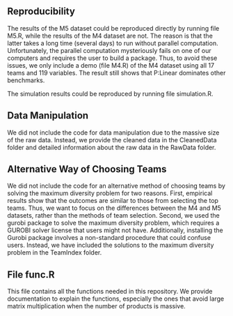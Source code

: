 ## Reproducibility
The results of the M5 dataset could be reproduced directly by running file M5.R, while the results of the M4 dataset are not. The reason is that the latter takes a long time (several days) to run without parallel computation. Unfortunately, the parallel computation mysteriously fails on one of our computers and requires the user to build a package. Thus, to avoid these issues, we only include a demo (file M4.R) of the M4 dataset using all 17 teams and 119 variables. The result still shows that P:Linear dominates other benchmarks.

The simulation results could be reproduced by running file simulation.R.

## Data Manipulation
We did not include the code for data manipulation due to the massive size of the raw data. Instead, we provide the cleaned data in the CleanedData folder and detailed information about the raw data in the RawData folder.

## Alternative Way of Choosing Teams
We did not include the code for an alternative method of choosing teams by solving the maximum diversity problem for two reasons. First, empirical results show that the outcomes are similar to those from selecting the top teams. Thus, we want to focus on the differences between the M4 and M5 datasets, rather than the methods of team selection. Second, we used the gurobi package to solve the maximum diversity problem, which requires a GUROBI solver license that users might not have. Additionally, installing the Gurobi package involves a non-standard procedure that could confuse users. Instead, we have included the solutions to the maximum diversity problem in the TeamIndex folder.

## File func.R 
This file contains all the functions needed in this repository. We provide documentation to explain the functions, especially the ones that avoid large matrix multiplication when the number of products is massive.
